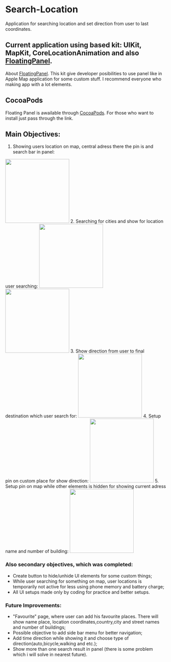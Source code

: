 # Search-Location
Application for searching location and set direction from user to last coordinates.
## **Current application using based kit: UIKit, MapKit, CoreLocationAnimation and also [FloatingPanel](https://github.com/scenee/FloatingPanel).**
About [FloatingPanel](https://github.com/scenee/FloatingPanel). This kit give developer posibilities to use panel like in Apple Map application for some custom stuff. I recommend everyone who making app with a lot elements.

## CocoaPods
Floating Panel is awailable through [CocoaPods](https://cocoapods.org). For those who want to install just pass through the link.

## **Main Objectives:**
1. Showing users location on map, central adress there the pin is and search bar in panel:
<img src="https://user-images.githubusercontent.com/70747233/190982831-dd8e62f4-bf36-4f2d-a475-93c39ef4943c.png" width="200">
2. Searching for cities and show for location user searching:
<img src="https://user-images.githubusercontent.com/70747233/190983239-48a514ad-a3ed-44f2-b12e-b51fd6710231.png" width="200"> <img src="https://user-images.githubusercontent.com/70747233/190983243-b2aa720a-5dcc-4f0f-b68a-4bf69237c640.png" width="200">
3. Show direction from user to final destination which user search for:
<img src="https://user-images.githubusercontent.com/70747233/190983934-964ac112-195c-4c64-ba2c-f5e6be837240.png" width="200">
4. Setup pin on custom place for show direction:
<img src="https://user-images.githubusercontent.com/70747233/190984487-0f8ffd8e-b4b1-49db-abbe-3a3e8fb92e61.png" width="200">
5. Setup pin on map while other elements is hidden for showing current adress name and number of building:
<img src="https://user-images.githubusercontent.com/70747233/190984683-daf9a606-6b36-4cb3-ab59-b802e66ba324.png" width="200">

### Also secondary objectives, which was completed: 
- Create button to hide/unhide UI elements for some custom things;
- While user searching for something on map, user locations is temporarily not active for less using phone memory and battery charge;
- All UI setups made only by coding for practice and better setups.

### **Future Improvements:**
- "Favourite" page, where user can add his favourite places. There will show name place, location coordinates,country,city and street names and number of buildings;
- Possible objective to add side bar menu for better navigation;
- Add time direction while showing it and choose type of direction(auto,bicycle,walking and etc.);
- Show more than one search result in panel (there is some problem which i will solve in nearest future).
